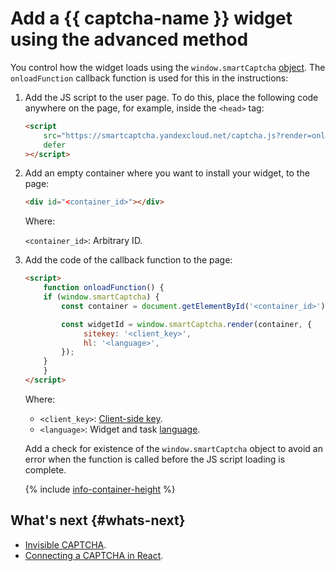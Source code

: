 # Add a {{ captcha-name }} widget using the advanced method

You control how the widget loads using the `window.smartCaptcha` [object](../concepts/widget-methods.md#methods). The `onloadFunction` callback function is used for this in the instructions:

1. Add the JS script to the user page. To do this, place the following code anywhere on the page, for example, inside the `<head>` tag:

   ```html
   <script
       src="https://smartcaptcha.yandexcloud.net/captcha.js?render=onload&onload=onloadFunction"
       defer
   ></script>
   ```

1. Add an empty container where you want to install your widget, to the page:

   ```html
   <div id="<container_id>"></div>
   ```

   Where:

   `<container_id>`: Arbitrary ID.

1. Add the code of the callback function to the page:

   ```html
   <script>
       function onloadFunction() {
       if (window.smartCaptcha) {
           const container = document.getElementById('<container_id>');

           const widgetId = window.smartCaptcha.render(container, {
                sitekey: '<client_key>',
                hl: '<language>',
           });
       }
       }
   </script>
   ```

   Where:

   * `<client_key>`: [Client-side key](../concepts/keys.md).
   * `<language>`: Widget and task [language](../concepts/widget-methods.md#render).

   Add a check for existence of the `window.smartCaptcha` object to avoid an error when the function is called before the JS script loading is complete.

   {% include [info-container-height](../../_includes/smartcaptcha/info-container-height.md) %}


## What's next {#whats-next}

* [Invisible CAPTCHA](../concepts/invisible-captcha.md).
* [Connecting a CAPTCHA in React](../concepts/react.md).
